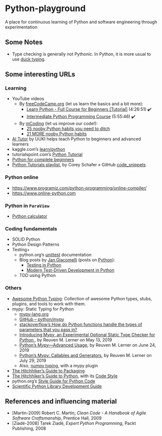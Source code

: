 # Python-playground

A place for continuous learning of Python and software engineering through experimentation

## Some Notes

- Type checking is generally not Pythonic. In Python, it is more usual to use [duck typing](https://en.m.wikipedia.org/wiki/Duck_typing).

## Some interesting URLs

### Learning

- YouTube videos
  - By [freeCodeCamp.org](https://www.youtube.com/@freecodecamp) (let us learn the basics and a bit more):
    - [Learn Python - Full Course for Beginners [Tutorial]](https://www.youtube.com/watch?v=rfscVS0vtbw) (4:26:51) ✔️
    - [Intermediate Python Programming Course](https://www.youtube.com/watch?v=HGOBQPFzWKo) (5:55:46) ✔️
  - By [mCoding](https://www.youtube.com/@mCoding) (let us improve our code!):
    - [25 nooby Python habits you need to ditch](https://www.youtube.com/watch?v=qUeud6DvOWI)
    - [21 MORE nooby Python habits](https://www.youtube.com/watch?v=E8NijUYfyus)
- [AI Tutor](https://community.uuki.live/course/tdb3Vsl1/python-course/aitutor) by UUKI helps teach Python to beginners and advanced learners
- kaggle.com’s [learn/python](https://www.kaggle.com/learn/python)
- tutorialspoint.com’s [Python Tutorial](https://www.tutorialspoint.com/python)
- [Python for complete beginners](https://www.techwithtim.net/tutorials/python-programming/beginner-python-tutorials)
- [Python Tutorials playlist](https://www.youtube.com/playlist?list=PL-osiE80TeTt2d9bfVyTiXJA-UTHn6WwU), by Corey Schafer » GitHub [code_snippets](https://github.com/CoreyMSchafer/code_snippets)

### Python online

- https://www.programiz.com/python-programming/online-compiler/
- https://www.online-python.com

### Python in `ParaView`

- [Python calculator](https://docs.paraview.org/en/latest/UsersGuide/filteringData.html#python-calculator)

### Coding fundamentals

- SOLID Python
- Python Design Patterns
- Testing+
  - python.org’s [unittest](https://docs.python.org/3/library/unittest.html) documentation
  - Blog posts by [Jan Giacomelli](https://testdriven.io/authors/giacomelli/) (posts on [Python](https://testdriven.io/blog/topics/python/)):
    - [Testing in Python](https://testdriven.io/blog/testing-python/)
    - [Modern Test-Driven Development in Python](https://testdriven.io/blog/modern-tdd/)
  - TDD using Python

### Others

- [Awesome Python Typing](https://github.com/typeddjango/awesome-python-typing): Collection of awesome Python types, stubs, plugins, and tools to work with them.
- mypy: Static Typing for Python
  - [mypy-lang.org](https://mypy-lang.org/)
  - [GitHub – python/mypy](https://github.com/python/mypy)
  - [stackoverflow’s How do Python functions handle the types of parameters that you pass in?](https://stackoverflow.com/questions/2489669/how-do-python-functions-handle-the-types-of-parameters-that-you-pass-in)
  - [Introducing Mypy, an Experimental Optional Static Type Checker for Python
](https://www.linuxjournal.com/content/introducing-mypy-experimental-optional-static-type-checker-python), by Reuven M. Lerner on May 13, 2019
  - [Python’s Mypy—Advanced Usage](https://www.linuxjournal.com/content/pythons-mypy-advanced-usage), by Reuven M. Lerner on June 24, 2019
  - [Python’s Mypy: Callables and Generators](https://www.linuxjournal.com/content/pythons-mypy-callables-and-generators), by Reuven M. Lerner on July 29, 2019
  - Also, [numpy typing](https://numpy.org/devdocs/reference/typing.html), with a mypy plugin
- [The Hitchhiker’s Guide to Packaging](https://the-hitchhikers-guide-to-packaging.readthedocs.io/en/latest/)
- [The Hitchhiker’s Guide to Python](https://docs.python-guide.org/), with its [Code Style](https://docs.python-guide.org/writing/style/)
- python.org’s [Style Guide for Python Code](https://www.python.org/dev/peps/pep-0008/)
- [Scientific Python Library Development Guide](https://learn.scientific-python.org/development/)

## References and influencing material

- [Martin-2009] Robert C. Martin, _Clean Code - A Handbook of Agile Software Craftsmanship_, Prentice Hall, 2009
- [Ziadé-2008] Tarek Ziadé, _Expert Python Programming_, Packt Publishing, 2008
